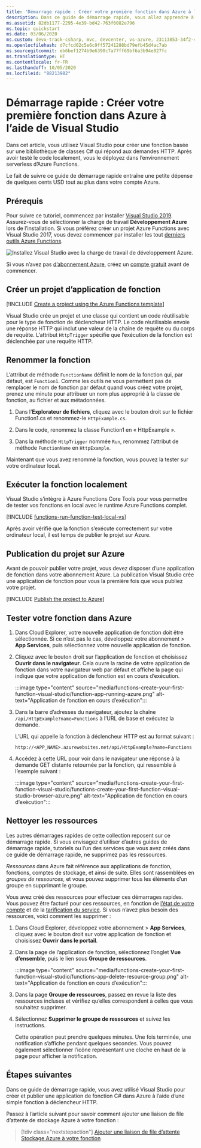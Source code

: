 ```yaml
---
title: 'Démarrage rapide : Créer votre première fonction dans Azure à l’aide de Visual Studio'
description: Dans ce guide de démarrage rapide, vous allez apprendre à créer et à publier une fonction Azure à déclencheur HTTP en utilisant Visual Studio.
ms.assetid: 82db1177-2295-4e39-bd42-763f6082e796
ms.topic: quickstart
ms.date: 03/06/2020
ms.custom: devx-track-csharp, mvc, devcenter, vs-azure, 23113853-34f2-4f
ms.openlocfilehash: d7cfcd02c5e6c9ff57241288bd79efb45d4ac7ab
ms.sourcegitcommit: eb6bef1274b9e6390c7a77ff69bf6a3b94e827fc
ms.translationtype: HT
ms.contentlocale: fr-FR
ms.lasthandoff: 10/05/2020
ms.locfileid: "88213982"
---
```

# <a name="quickstart-create-your-first-function-in-azure-using-visual-studio"></a>Démarrage rapide : Créer votre première fonction dans Azure à l’aide de Visual Studio

Dans cet article, vous utilisez Visual Studio pour créer une fonction basée sur une bibliothèque de classes C# qui répond aux demandes HTTP. Après avoir testé le code localement, vous le déployez dans l’environnement serverless d’Azure Functions.  

Le fait de suivre ce guide de démarrage rapide entraîne une petite dépense de quelques cents USD tout au plus dans votre compte Azure.

## <a name="prerequisites"></a>Prérequis

Pour suivre ce tutoriel, commencez par installer [Visual Studio 2019](https://azure.microsoft.com/downloads/). Assurez-vous de sélectionner la charge de travail **Développement Azure** lors de l’installation. Si vous préférez créer un projet Azure Functions avec Visual Studio 2017, vous devez commencer par installer les tout [derniers outils Azure Functions](functions-develop-vs.md#check-your-tools-version).

![Installez Visual Studio avec la charge de travail de développement Azure.](media/functions-create-your-first-function-visual-studio/functions-vs-workloads.png)

Si vous n’avez pas [d’abonnement Azure](../guides/developer/azure-developer-guide.md#understanding-accounts-subscriptions-and-billing), créez un [compte gratuit](https://azure.microsoft.com/free/dotnet/) avant de commencer.

## <a name="create-a-function-app-project"></a>Créer un projet d’application de fonction

[!INCLUDE [Create a project using the Azure Functions template](../../includes/functions-vstools-create.md)]

Visual Studio crée un projet et une classe qui contient un code réutilisable pour le type de fonction de déclencheur HTTP. Le code réutilisable envoie une réponse HTTP qui inclut une valeur de la chaîne de requête ou du corps de requête. L’attribut `HttpTrigger` spécifie que l’exécution de la fonction est déclenchée par une requête HTTP. 

## <a name="rename-the-function"></a>Renommer la fonction

L’attribut de méthode `FunctionName` définit le nom de la fonction qui, par défaut, est `Function1`. Comme les outils ne vous permettent pas de remplacer le nom de fonction par défaut quand vous créez votre projet, prenez une minute pour attribuer un nom plus approprié à la classe de fonction, au fichier et aux métadonnées.

1. Dans l’**Explorateur de fichiers**, cliquez avec le bouton droit sur le fichier Function1.cs et renommez-le `HttpExample.cs`.

1. Dans le code, renommez la classe Function1 en « HttpExample ».

1. Dans la méthode `HttpTrigger` nommée `Run`, renommez l’attribut de méthode `FunctionName` en `HttpExample`.

Maintenant que vous avez renommé la fonction, vous pouvez la tester sur votre ordinateur local.

## <a name="run-the-function-locally"></a>Exécuter la fonction localement

Visual Studio s’intègre à Azure Functions Core Tools pour vous permettre de tester vos fonctions en local avec le runtime Azure Functions complet.  

[!INCLUDE [functions-run-function-test-local-vs](../../includes/functions-run-function-test-local-vs.md)]

Après avoir vérifié que la fonction s’exécute correctement sur votre ordinateur local, il est temps de publier le projet sur Azure.

## <a name="publish-the-project-to-azure"></a>Publication du projet sur Azure

Avant de pouvoir publier votre projet, vous devez disposer d’une application de fonction dans votre abonnement Azure. La publication Visual Studio crée une application de fonction pour vous la première fois que vous publiez votre projet.

[!INCLUDE [Publish the project to Azure](../../includes/functions-vstools-publish.md)]

## <a name="test-your-function-in-azure"></a>Tester votre fonction dans Azure

1. Dans Cloud Explorer, votre nouvelle application de fonction doit être sélectionnée. Si ce n’est pas le cas, développez votre abonnement > **App Services**, puis sélectionnez votre nouvelle application de fonction.

1. Cliquez avec le bouton droit sur l’application de fonction et choisissez **Ouvrir dans le navigateur**. Cela ouvre la racine de votre application de fonction dans votre navigateur web par défaut et affiche la page qui indique que votre application de fonction est en cours d’exécution. 

    :::image type="content" source="media/functions-create-your-first-function-visual-studio/function-app-running-azure.png" alt-text="Application de fonction en cours d’exécution":::

1. Dans la barre d’adresses du navigateur, ajoutez la chaîne `/api/HttpExample?name=Functions` à l’URL de base et exécutez la demande.

    L’URL qui appelle la fonction à déclencheur HTTP est au format suivant :

    `http://<APP_NAME>.azurewebsites.net/api/HttpExample?name=Functions`

2. Accédez à cette URL pour voir dans le navigateur une réponse à la demande GET distante retournée par la fonction, qui ressemble à l’exemple suivant :

    :::image type="content" source="media/functions-create-your-first-function-visual-studio/functions-create-your-first-function-visual-studio-browser-azure.png" alt-text="Application de fonction en cours d’exécution":::

## <a name="clean-up-resources"></a>Nettoyer les ressources

Les autres démarrages rapides de cette collection reposent sur ce démarrage rapide. Si vous envisagez d’utiliser d’autres guides de démarrage rapide, tutoriels ou l’un des services que vous avez créés dans ce guide de démarrage rapide, ne supprimez pas les ressources.

*Ressources* dans Azure fait référence aux applications de fonction, fonctions, comptes de stockage, et ainsi de suite. Elles sont rassemblées en *groupes de ressources*, et vous pouvez supprimer tous les éléments d’un groupe en supprimant le groupe. 

Vous avez créé des ressources pour effectuer ces démarrages rapides. Vous pouvez être facturé pour ces ressources, en fonction de [l’état de votre compte](https://azure.microsoft.com/account/) et de la [tarification du service](https://azure.microsoft.com/pricing/). Si vous n’avez plus besoin des ressources, voici comment les supprimer :

1. Dans Cloud Explorer, développez votre abonnement > **App Services**, cliquez avec le bouton droit sur votre application de fonction et choisissez **Ouvrir dans le portail**. 

1. Dans la page de l’application de fonction, sélectionnez l’onglet **Vue d’ensemble**, puis le lien sous **Groupe de ressources**.

   :::image type="content" source="media/functions-create-your-first-function-visual-studio/functions-app-delete-resource-group.png" alt-text="Application de fonction en cours d’exécution":::

2. Dans la page **Groupe de ressources**, passez en revue la liste des ressources incluses et vérifiez qu’elles correspondent à celles que vous souhaitez supprimer.
 
3. Sélectionnez **Supprimer le groupe de ressources** et suivez les instructions.

   Cette opération peut prendre quelques minutes. Une fois terminée, une notification s’affiche pendant quelques secondes. Vous pouvez également sélectionner l’icône représentant une cloche en haut de la page pour afficher la notification.

## <a name="next-steps"></a>Étapes suivantes

Dans ce guide de démarrage rapide, vous avez utilisé Visual Studio pour créer et publier une application de fonction C# dans Azure à l’aide d’une simple fonction à déclencheur HTTP. 

Passez à l’article suivant pour savoir comment ajouter une liaison de file d’attente de stockage Azure à votre fonction :
> [!div class="nextstepaction"]
> [Ajouter une liaison de file d’attente Stockage Azure à votre fonction](functions-add-output-binding-storage-queue-vs.md)

